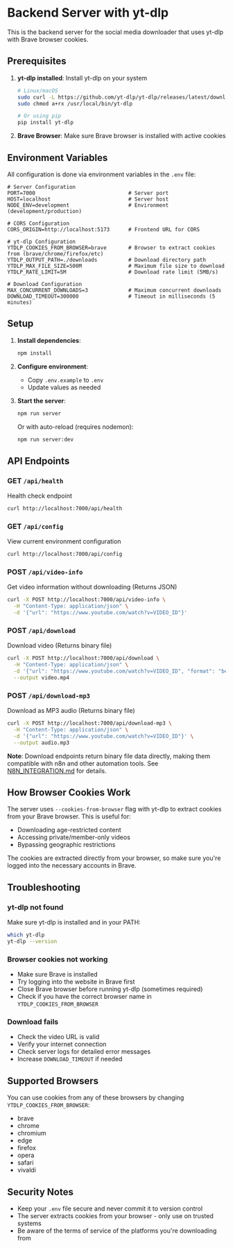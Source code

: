 # Backend Server with yt-dlp

This is the backend server for the social media downloader that uses yt-dlp with Brave browser cookies.

## Prerequisites

1. **yt-dlp installed**: Install yt-dlp on your system
   ```bash
   # Linux/macOS
   sudo curl -L https://github.com/yt-dlp/yt-dlp/releases/latest/download/yt-dlp -o /usr/local/bin/yt-dlp
   sudo chmod a+rx /usr/local/bin/yt-dlp
   
   # Or using pip
   pip install yt-dlp
   ```

2. **Brave Browser**: Make sure Brave browser is installed with active cookies

## Environment Variables

All configuration is done via environment variables in the `.env` file:

```env
# Server Configuration
PORT=7000                              # Server port
HOST=localhost                         # Server host
NODE_ENV=development                   # Environment (development/production)

# CORS Configuration
CORS_ORIGIN=http://localhost:5173      # Frontend URL for CORS

# yt-dlp Configuration
YTDLP_COOKIES_FROM_BROWSER=brave       # Browser to extract cookies from (brave/chrome/firefox/etc)
YTDLP_OUTPUT_PATH=./downloads          # Download directory path
YTDLP_MAX_FILE_SIZE=500M               # Maximum file size to download
YTDLP_RATE_LIMIT=5M                    # Download rate limit (5MB/s)

# Download Configuration
MAX_CONCURRENT_DOWNLOADS=3             # Maximum concurrent downloads
DOWNLOAD_TIMEOUT=300000                # Timeout in milliseconds (5 minutes)
```

## Setup

1. **Install dependencies**:
   ```bash
   npm install
   ```

2. **Configure environment**:
   - Copy `.env.example` to `.env`
   - Update values as needed

3. **Start the server**:
   ```bash
   npm run server
   ```

   Or with auto-reload (requires nodemon):
   ```bash
   npm run server:dev
   ```

## API Endpoints

### GET `/api/health`
Health check endpoint
```bash
curl http://localhost:7000/api/health
```

### GET `/api/config`
View current environment configuration
```bash
curl http://localhost:7000/api/config
```

### POST `/api/video-info`
Get video information without downloading (Returns JSON)
```bash
curl -X POST http://localhost:7000/api/video-info \
  -H "Content-Type: application/json" \
  -d '{"url": "https://www.youtube.com/watch?v=VIDEO_ID"}'
```

### POST `/api/download`
Download video (Returns binary file)
```bash
curl -X POST http://localhost:7000/api/download \
  -H "Content-Type: application/json" \
  -d '{"url": "https://www.youtube.com/watch?v=VIDEO_ID", "format": "best"}' \
  --output video.mp4
```

### POST `/api/download-mp3`
Download as MP3 audio (Returns binary file)
```bash
curl -X POST http://localhost:7000/api/download-mp3 \
  -H "Content-Type: application/json" \
  -d '{"url": "https://www.youtube.com/watch?v=VIDEO_ID"}' \
  --output audio.mp3
```

**Note**: Download endpoints return binary file data directly, making them compatible with n8n and other automation tools. See [N8N_INTEGRATION.md](./N8N_INTEGRATION.md) for details.

## How Browser Cookies Work

The server uses `--cookies-from-browser` flag with yt-dlp to extract cookies from your Brave browser. This is useful for:

- Downloading age-restricted content
- Accessing private/member-only videos
- Bypassing geographic restrictions

The cookies are extracted directly from your browser, so make sure you're logged into the necessary accounts in Brave.

## Troubleshooting

### yt-dlp not found
Make sure yt-dlp is installed and in your PATH:
```bash
which yt-dlp
yt-dlp --version
```

### Browser cookies not working
- Make sure Brave is installed
- Try logging into the website in Brave first
- Close Brave browser before running yt-dlp (sometimes required)
- Check if you have the correct browser name in `YTDLP_COOKIES_FROM_BROWSER`

### Download fails
- Check the video URL is valid
- Verify your internet connection
- Check server logs for detailed error messages
- Increase `DOWNLOAD_TIMEOUT` if needed

## Supported Browsers

You can use cookies from any of these browsers by changing `YTDLP_COOKIES_FROM_BROWSER`:
- brave
- chrome
- chromium
- edge
- firefox
- opera
- safari
- vivaldi

## Security Notes

- Keep your `.env` file secure and never commit it to version control
- The server extracts cookies from your browser - only use on trusted systems
- Be aware of the terms of service of the platforms you're downloading from
